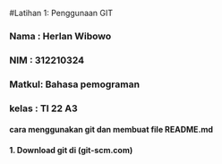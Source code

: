 
#Latihan 1: Penggunaan GIT
### Nama  : Herlan Wibowo
### NIM   : 312210324
### Matkul: Bahasa pemograman
### kelas : TI 22 A3
#### cara menggunakan git dan membuat file README.md
#### 1. Download git di (git-scm.com)

